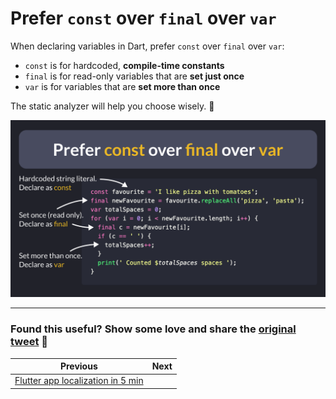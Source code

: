 # Prefer `const` over `final` over `var`

When declaring variables in Dart, prefer `const` over `final` over `var`:

- `const` is for hardcoded, **compile-time constants**
- `final` is for read-only variables that are **set just once**
- `var` is for variables that are **set more than once**

The static analyzer will help you choose wisely. 🙂

![](071.png)

---

### Found this useful? Show some love and share the [original tweet](https://twitter.com/biz84/status/1577285912253308928) 🙏

| Previous | Next |
| -------- | ---- |
| [Flutter app localization in 5 min](../0070-localizations/index.md) | |